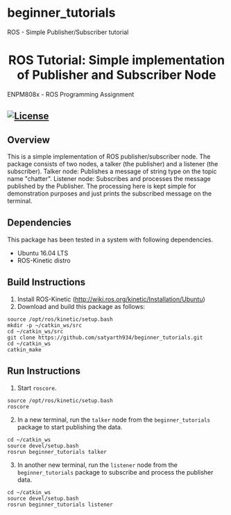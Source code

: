 # beginner_tutorials
ROS - Simple Publisher/Subscriber tutorial

<h1 align="center"> ROS Tutorial: Simple implementation of Publisher and Subscriber Node
</h1>
ENPM808x - ROS Programming Assignment

[![License](https://img.shields.io/badge/License-BSD%203--Clause-blue.svg)](https://opensource.org/licenses/BSD-3-Clause)
---

## Overview

This is a simple implementation of ROS publisher/subscriber node. 
The package consists of two nodes, a talker (the publisher) and a listener (the subscriber).
Talker node: Publishes a message of string type on the topic name "chatter".
Listener node: Subscribes and processes the message published by the Publisher. The processing here is kept simple for demonstration purposes and just prints the subscribed message on the terminal.

## Dependencies

This package has been tested in a system with following dependencies.
- Ubuntu 16.04 LTS
- ROS-Kinetic distro

## Build Instructions

1) Install ROS-Kinetic (http://wiki.ros.org/kinetic/Installation/Ubuntu)
2) Download and build this package as follows:
```
source /opt/ros/kinetic/setup.bash
mkdir -p ~/catkin_ws/src
cd ~/catkin_ws/src
git clone https://github.com/satyarth934/beginner_tutorials.git
cd ~/catkin_ws
catkin_make
```

## Run Instructions

1) Start `roscore`.
```
source /opt/ros/kinetic/setup.bash
roscore
```

2) In a new terminal, run the `talker` node from the `beginner_tutorials` package to start publishing the data.
```
cd ~/catkin_ws
source devel/setup.bash
rosrun beginner_tutorials talker
```
3) In another new terminal, run the `listener` node from the `beginner_tutorials` package to subscribe and process the publisher data.
```
cd ~/catkin_ws
source devel/setup.bash
rosrun beginner_tutorials listener
```

